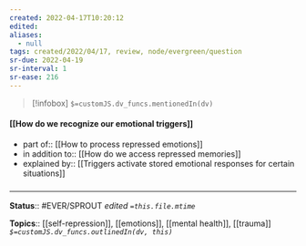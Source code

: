```yaml
---
created: 2022-04-17T10:20:12 
edited: 
aliases:
  - null
tags: created/2022/04/17, review, node/evergreen/question
sr-due: 2022-04-19
sr-interval: 1
sr-ease: 216
---
```

> [!infobox]
`$=customJS.dv_funcs.mentionedIn(dv)`

#### [[How do we recognize our emotional triggers]]

- part of:: [[How to process repressed emotions]]
- in addition to:: [[How do we access repressed memories]]
- explained by:: [[Triggers activate stored emotional responses for certain situations]]


### <hr class="footnote"/>

**Status**:: #EVER/SPROUT
*edited `=this.file.mtime`*

**Topics**:: [[self-repression]], [[emotions]], [[mental health]], [[trauma]]
*`$=customJS.dv_funcs.outlinedIn(dv, this)`*

